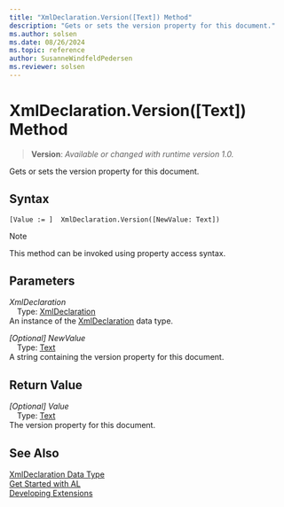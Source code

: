 ```yaml
---
title: "XmlDeclaration.Version([Text]) Method"
description: "Gets or sets the version property for this document."
ms.author: solsen
ms.date: 08/26/2024
ms.topic: reference
author: SusanneWindfeldPedersen
ms.reviewer: solsen
---
```

[//]: # (START>DO_NOT_EDIT)
[//]: # (IMPORTANT:Do not edit any of the content between here and the END>DO_NOT_EDIT.)
[//]: # (Any modifications should be made in the .xml files in the ModernDev repo.)
# XmlDeclaration.Version([Text]) Method
> **Version**: _Available or changed with runtime version 1.0._

Gets or sets the version property for this document.


## Syntax
```AL
[Value := ]  XmlDeclaration.Version([NewValue: Text])
```
> [!NOTE]
> This method can be invoked using property access syntax.
## Parameters
*XmlDeclaration*  
&emsp;Type: [XmlDeclaration](xmldeclaration-data-type.md)  
An instance of the [XmlDeclaration](xmldeclaration-data-type.md) data type.  

*[Optional] NewValue*  
&emsp;Type: [Text](../text/text-data-type.md)  
A string containing the version property for this document.  


## Return Value
*[Optional] Value*  
&emsp;Type: [Text](../text/text-data-type.md)  
The version property for this document.


[//]: # (IMPORTANT: END>DO_NOT_EDIT)
## See Also
[XmlDeclaration Data Type](xmldeclaration-data-type.md)  
[Get Started with AL](../../devenv-get-started.md)  
[Developing Extensions](../../devenv-dev-overview.md)